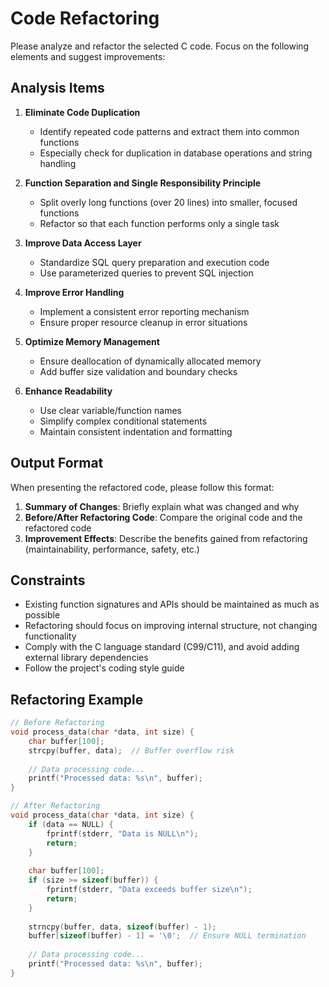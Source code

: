 # Code Refactoring

Please analyze and refactor the selected C code. Focus on the following elements and suggest improvements:

## Analysis Items

1. **Eliminate Code Duplication**
   - Identify repeated code patterns and extract them into common functions
   - Especially check for duplication in database operations and string handling

2. **Function Separation and Single Responsibility Principle**
   - Split overly long functions (over 20 lines) into smaller, focused functions
   - Refactor so that each function performs only a single task

3. **Improve Data Access Layer**
   - Standardize SQL query preparation and execution code
   - Use parameterized queries to prevent SQL injection

4. **Improve Error Handling**
   - Implement a consistent error reporting mechanism
   - Ensure proper resource cleanup in error situations

5. **Optimize Memory Management**
   - Ensure deallocation of dynamically allocated memory
   - Add buffer size validation and boundary checks

6. **Enhance Readability**
   - Use clear variable/function names
   - Simplify complex conditional statements
   - Maintain consistent indentation and formatting

## Output Format

When presenting the refactored code, please follow this format:

1. **Summary of Changes**: Briefly explain what was changed and why
2. **Before/After Refactoring Code**: Compare the original code and the refactored code
3. **Improvement Effects**: Describe the benefits gained from refactoring (maintainability, performance, safety, etc.)

## Constraints

- Existing function signatures and APIs should be maintained as much as possible
- Refactoring should focus on improving internal structure, not changing functionality
- Comply with the C language standard (C99/C11), and avoid adding external library dependencies
- Follow the project's coding style guide

## Refactoring Example

```c
// Before Refactoring
void process_data(char *data, int size) {
    char buffer[100];
    strcpy(buffer, data);  // Buffer overflow risk
    
    // Data processing code...
    printf("Processed data: %s\n", buffer);
}

// After Refactoring
void process_data(char *data, int size) {
    if (data == NULL) {
        fprintf(stderr, "Data is NULL\n");
        return;
    }
    
    char buffer[100];
    if (size >= sizeof(buffer)) {
        fprintf(stderr, "Data exceeds buffer size\n");
        return;
    }
    
    strncpy(buffer, data, sizeof(buffer) - 1);
    buffer[sizeof(buffer) - 1] = '\0';  // Ensure NULL termination
    
    // Data processing code...
    printf("Processed data: %s\n", buffer);
}
```